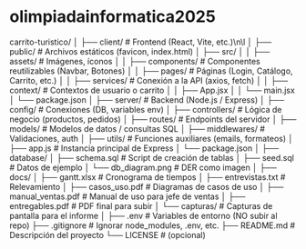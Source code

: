 # olimpiadainformatica2025
carrito-turistico/
│
├── client/                   # Frontend (React, Vite, etc.)\n\l
│   ├── public/               # Archivos estáticos (favicon, index.html)
│   ├── src/
│   │   ├── assets/           # Imágenes, íconos
│   │   ├── components/       # Componentes reutilizables (Navbar, Botones)
│   │   ├── pages/            # Páginas (Login, Catálogo, Carrito, etc.)
│   │   ├── services/         # Conexión a la API (axios, fetch)
│   │   ├── context/          # Contextos de usuario o carrito
│   │   ├── App.jsx
│   │   └── main.jsx
│   └── package.json
│
├── server/                   # Backend (Node.js / Express)
│   ├── config/               # Conexiones (DB, variables env)
│   ├── controllers/          # Lógica de negocio (productos, pedidos)
│   ├── routes/               # Endpoints del servidor
│   ├── models/               # Modelos de datos / consultas SQL
│   ├── middlewares/          # Validaciones, auth
│   ├── utils/                # Funciones auxiliares (emails, formateos)
│   ├── app.js                # Instancia principal de Express
│   └── package.json
│
├── database/
│   ├── schema.sql            # Script de creación de tablas
│   ├── seed.sql              # Datos de ejemplo
│   └── db_diagram.png        # DER como imagen
│
├── docs/
│   ├── gantt.xlsx            # Cronograma de tiempos
│   ├── entrevistas.txt       # Relevamiento
│   ├── casos_uso.pdf         # Diagramas de casos de uso
│   ├── manual_ventas.pdf     # Manual de uso para jefe de ventas
│   ├── entregables.pdf       # PDF final para subir
│   └── capturas/             # Capturas de pantalla para el informe
│
├── .env                      # Variables de entorno (NO subir al repo)
├── .gitignore                # Ignorar node_modules, .env, etc.
├── README.md                 # Descripción del proyecto
└── LICENSE                   # (opcional)
